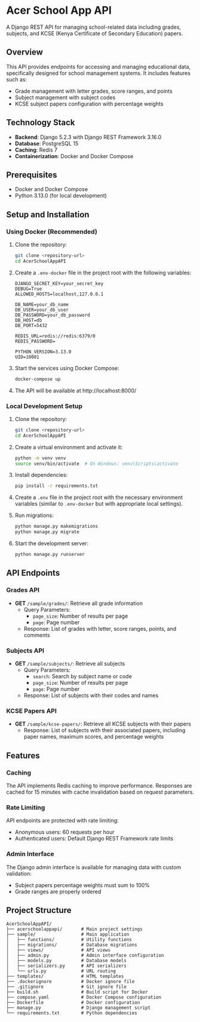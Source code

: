 # Acer School App API

A Django REST API for managing school-related data including grades, subjects, and KCSE (Kenya Certificate of Secondary Education) papers.

## Overview

This API provides endpoints for accessing and managing educational data, specifically designed for school management systems. It includes features such as:

- Grade management with letter grades, score ranges, and points
- Subject management with subject codes
- KCSE subject papers configuration with percentage weights

## Technology Stack

- **Backend**: Django 5.2.3 with Django REST Framework 3.16.0
- **Database**: PostgreSQL 15
- **Caching**: Redis 7
- **Containerization**: Docker and Docker Compose

## Prerequisites

- Docker and Docker Compose
- Python 3.13.0 (for local development)

## Setup and Installation

### Using Docker (Recommended)

1. Clone the repository:
   ```bash
   git clone <repository-url>
   cd AcerSchoolAppAPI
   ```

2. Create a `.env-docker` file in the project root with the following variables:
   ```
   DJANGO_SECRET_KEY=your_secret_key
   DEBUG=True
   ALLOWED_HOSTS=localhost,127.0.0.1
   
   DB_NAME=your_db_name
   DB_USER=your_db_user
   DB_PASSWORD=your_db_password
   DB_HOST=db
   DB_PORT=5432
   
   REDIS_URL=redis://redis:6379/0
   REDIS_PASSWORD=
   
   PYTHON_VERSION=3.13.0
   UID=10001
   ```

3. Start the services using Docker Compose:
   ```bash
   docker-compose up
   ```

4. The API will be available at http://localhost:8000/

### Local Development Setup

1. Clone the repository:
   ```bash
   git clone <repository-url>
   cd AcerSchoolAppAPI
   ```

2. Create a virtual environment and activate it:
   ```bash
   python -m venv venv
   source venv/bin/activate  # On Windows: venv\Scripts\activate
   ```

3. Install dependencies:
   ```bash
   pip install -r requirements.txt
   ```

4. Create a `.env` file in the project root with the necessary environment variables (similar to `.env-docker` but with appropriate local settings).

5. Run migrations:
   ```bash
   python manage.py makemigrations
   python manage.py migrate
   ```

6. Start the development server:
   ```bash
   python manage.py runserver
   ```

## API Endpoints

### Grades API

- **GET** `/sample/grades/`: Retrieve all grade information
  - Query Parameters:
    - `page_size`: Number of results per page
    - `page`: Page number
  - Response: List of grades with letter, score ranges, points, and comments

### Subjects API

- **GET** `/sample/subjects/`: Retrieve all subjects
  - Query Parameters:
    - `search`: Search by subject name or code
    - `page_size`: Number of results per page
    - `page`: Page number
  - Response: List of subjects with their codes and names

### KCSE Papers API

- **GET** `/sample/kcse-papers/`: Retrieve all KCSE subjects with their papers
  - Response: List of subjects with their associated papers, including paper names, maximum scores, and percentage weights

## Features

### Caching

The API implements Redis caching to improve performance. Responses are cached for 15 minutes with cache invalidation based on request parameters.

### Rate Limiting

API endpoints are protected with rate limiting:
- Anonymous users: 60 requests per hour
- Authenticated users: Default Django REST Framework rate limits

### Admin Interface

The Django admin interface is available for managing data with custom validation:
- Subject papers percentage weights must sum to 100%
- Grade ranges are properly ordered

## Project Structure

```
AcerSchoolAppAPI/
├── acerschoolappapi/       # Main project settings
├── sample/                 # Main application
│   ├── functions/          # Utility functions
│   ├── migrations/         # Database migrations
│   ├── views/              # API views
│   ├── admin.py            # Admin interface configuration
│   ├── models.py           # Database models
│   ├── serializers.py      # API serializers
│   └── urls.py             # URL routing
├── templates/              # HTML templates
├── .dockerignore           # Docker ignore file
├── .gitignore              # Git ignore file
├── build.sh                # Build script for Docker
├── compose.yaml            # Docker Compose configuration
├── Dockerfile              # Docker configuration
├── manage.py               # Django management script
└── requirements.txt        # Python dependencies
```

